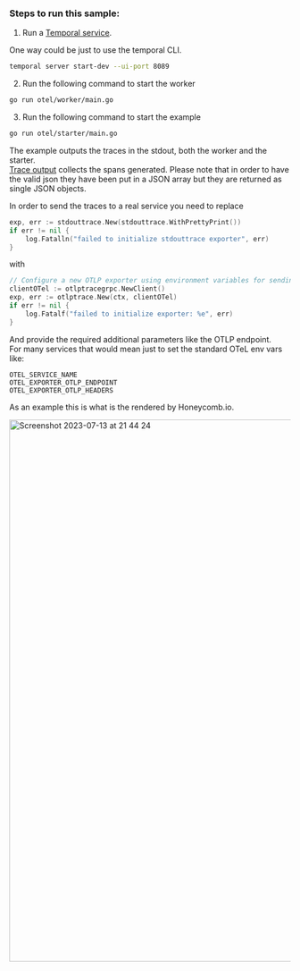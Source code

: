 ### Steps to run this sample:
1) Run a [Temporal service](https://github.com/temporalio/samples-go/tree/main/#how-to-use).

One way could be just to use the temporal CLI.  

```bash
temporal server start-dev --ui-port 8089
```

2) Run the following command to start the worker
```bash
go run otel/worker/main.go
```
3) Run the following command to start the example
```bash
go run otel/starter/main.go
```

The example outputs the traces in the stdout, both the worker and the starter.  
[Trace output](./trace.json) collects the spans generated. Please note that in order to have the valid json they have been put in a JSON array but they are returned as single JSON objects.  

In order to send the traces to a real service you need to replace

```go
exp, err := stdouttrace.New(stdouttrace.WithPrettyPrint())
if err != nil {
    log.Fatalln("failed to initialize stdouttrace exporter", err)
}
```
with  
```go
// Configure a new OTLP exporter using environment variables for sending data to Honeycomb over gRPC
clientOTel := otlptracegrpc.NewClient()
exp, err := otlptrace.New(ctx, clientOTel)
if err != nil {
    log.Fatalf("failed to initialize exporter: %e", err)
}
```

And provide the required additional parameters like the OTLP endpoint.  
For many services that would mean just to set the standard OTeL env vars like:

```
OTEL_SERVICE_NAME
OTEL_EXPORTER_OTLP_ENDPOINT
OTEL_EXPORTER_OTLP_HEADERS
```

As an example this is what is the rendered by Honeycomb.io.  

<img width="970" alt="Screenshot 2023-07-13 at 21 44 24" src="https://github.com/emanuelef/samples-go/assets/48717/d6e7fa3b-3604-4344-8e61-a81e0a02acd2">
